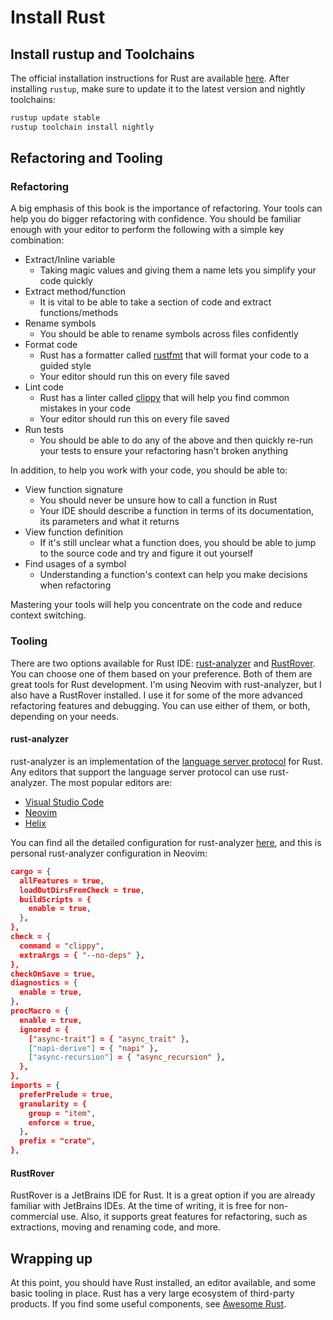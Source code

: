 # Install Rust

## Install rustup and Toolchains

The official installation instructions for Rust are available [here](https://www.rust-lang.org/tools/install). After installing `rustup`, make sure to update it to the latest version and nightly toolchains:

```bash
rustup update stable
rustup toolchain install nightly
```

## Refactoring and Tooling

### Refactoring

A big emphasis of this book is the importance of refactoring. Your tools can help you do bigger refactoring with confidence. You should be familiar enough with your editor to perform the following with a simple key combination:

- Extract/Inline variable
  - Taking magic values and giving them a name lets you simplify your code quickly
- Extract method/function
  - It is vital to be able to take a section of code and extract functions/methods
- Rename symbols
  - You should be able to rename symbols across files confidently
- Format code
  - Rust has a formatter called [rustfmt](https://github.com/rust-lang/rustfmt) that will format your code to a guided style
  - Your editor should run this on every file saved
- Lint code
  - Rust has a linter called [clippy](https://github.com/rust-lang/rust-clippy) that will help you find common mistakes in your code
  - Your editor should run this on every file saved
- Run tests
  - You should be able to do any of the above and then quickly re-run your tests to ensure your refactoring hasn't broken anything

In addition, to help you work with your code, you should be able to:

- View function signature
  - You should never be unsure how to call a function in Rust
  - Your IDE should describe a function in terms of its documentation, its parameters and what it returns
- View function definition
  - If it's still unclear what a function does, you should be able to jump to the source code and try and figure it out yourself
- Find usages of a symbol
  - Understanding a function's context can help you make decisions when refactoring

Mastering your tools will help you concentrate on the code and reduce context switching.

### Tooling

There are two options available for Rust IDE: [rust-analyzer](https://rust-analyzer.github.io/) and [RustRover](https://www.jetbrains.com/rust/). You can choose one of them based on your preference. Both of them are great tools for Rust development. I'm using Neovim with rust-analyzer, but I also have a RustRover installed. I use it for some of the more advanced refactoring features and debugging. You can use either of them, or both, depending on your needs.

#### rust-analyzer

rust-analyzer is an implementation of the [language server protocol](https://microsoft.github.io/language-server-protocol/) for Rust. Any editors that support the language server protocol can use rust-analyzer. The most popular editors are:

- [Visual Studio Code](https://code.visualstudio.com/)
- [Neovim](https://neovim.io/)
- [Helix](https://helix-editor.com/)

You can find all the detailed configuration for rust-analyzer [here](https://rust-analyzer.github.io/book/configuration.html), and this is personal rust-analyzer configuration in Neovim:

```json
cargo = {
  allFeatures = true,
  loadOutDirsFromCheck = true,
  buildScripts = {
    enable = true,
  },
},
check = {
  command = "clippy",
  extraArgs = { "--no-deps" },
},
checkOnSave = true,
diagnostics = {
  enable = true,
},
procMacro = {
  enable = true,
  ignored = {
    ["async-trait"] = { "async_trait" },
    ["napi-derive"] = { "napi" },
    ["async-recursion"] = { "async_recursion" },
  },
},
imports = {
  preferPrelude = true,
  granularity = {
    group = "item",
    enforce = true,
  },
  prefix = "crate",
},
```

#### RustRover

RustRover is a JetBrains IDE for Rust. It is a great option if you are already familiar with JetBrains IDEs. At the time of writing, it is free for non-commercial use. Also, it supports great features for refactoring, such as extractions, moving and renaming code, and more.

## Wrapping up

At this point, you should have Rust installed, an editor available, and some basic tooling in place. Rust has a very large ecosystem of third-party products. If you find some useful components, see [Awesome Rust](https://github.com/rust-unofficial/awesome-rust).
